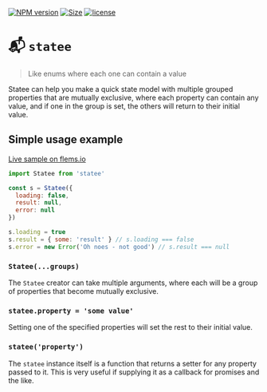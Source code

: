[![NPM version](https://img.shields.io/npm/v/statee.svg)](https://www.npmjs.com/package/statee)
[![Size](https://img.shields.io/bundlephobia/minzip/statee.svg)]()
[![license](https://img.shields.io/github/license/porsager/statee.svg)]()

# 📬 `statee`

> Like enums where each one can contain a value

Statee can help you make a quick state model with multiple grouped properties that are mutually exclusive, where each property can contain any value, and if one in the group is set, the others will return to their initial value.

## Simple usage example

[Live sample on flems.io](https://flems.io/#0=N4IgZglgNgpgziAXAbVAOwIYFsZJAOgCsEAaEAYwHs0AXGWvCLAB0oCcaACAZRozpicwbSlk4ByOHwHiAOmnlU0UzlP6CAvD2kwYACmDzOnKJQwATCGgDmiIRihwYJI5zbwArlBp20XqC5oxjBsImy+-vIAvgCU8vJqdPimFlbWnFo0bB4w8sx6iTD4NJQAUtwA8gByejFxCso6+O5wXlxawKqiMHbiLW3inFF5enLyVZQ0EOSCKZY2nBBw9o4w4vX5hcVllTV18Y3q+CFhGZxoMADunACioeyjFQAW55TwnAC0r1zWlJTm6xGYzQEymMzcnm8i2WfigUEBaE2TRK5WqtRiIDITlg5Cm1AQiBAAHZEAAGEBREjobC4Qn4chwUgUah0BiEp40LABTgAI3+AE9OIYgryMOQANbWEQeNDmD5wCAALx6nCoADcQgBuVw8sWS6Wyj6sBV4tB2Ga0EKq+h0NjakVPGAQawcuwARlJpIApPbhg1mO4hTq9VLKDLzHY2NZdXpSSROHGE-H8ESAKwxe3GKimcKcS5PCB0TOcZgWea2Tge5gAD19mJA2JguIg+LwAA5EG7UxSALpRIA)

```js
import Statee from 'statee'

const s = Statee({
  loading: false,
  result: null,
  error: null
})

s.loading = true
s.result = { some: 'result' } // s.loading === false
s.error = new Error('Oh noes - not good') // s.result === null
```

### `Statee(...groups)`

The `Statee` creator can take multiple arguments, where each will be a group of properties that become mutually exclusive.

### `statee.property = 'some value'`

Setting one of the specified properties will set the rest to their initial value.

### `statee('property')`

The `statee` instance itself is a function that returns a setter for any property passed to it. This is very useful if supplying it as a callback for promises and the like.
